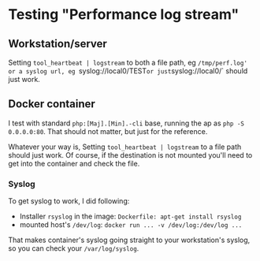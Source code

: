 # Testing "Performance log stream"

## Workstation/server

Setting `tool_heartbeat | logstream` to both a file path, eg `/tmp/perf.log' or a syslog url, eg `syslog://local0/TEST` or just `syslog://local0/` should just work.

## Docker container

I test with standard `php:[Maj].[Min].-cli` base, running the ap as `php -S 0.0.0.0:80`. That should not matter, but just for the reference.

Whatever your way is, Setting `tool_heartbeat | logstream` to a file path should just work. Of course, if the destination is not mounted you'll need to get into the container and check the file.

### Syslog

To get syslog to work, I did following:

* Installer `rsyslog` in the image: `Dockerfile: apt-get install rsyslog`
* mounted host's `/dev/log`: `docker run ... -v /dev/log:/dev/log ...`

That makes container's syslog going straight to your workstation's syslog, so you can check your `/var/log/syslog`.